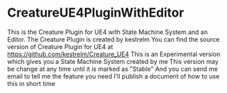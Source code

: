 # CreatureUE4PluginWithEditor
This is the Creature Plugin for UE4 with State Machine System and an Editor.
The Creature Plugin is created by kestrelm
You can find the source version of  Creature Plugin for UE4  at https://github.com/kestrelm/Creature_UE4
This is an Experimental version which gives you a State Machine System created by me
This version may be change at any time until it is marked as "Stable"
And you can send me email to tell me the feature you need
I'll publish a document of how to use this in short time
